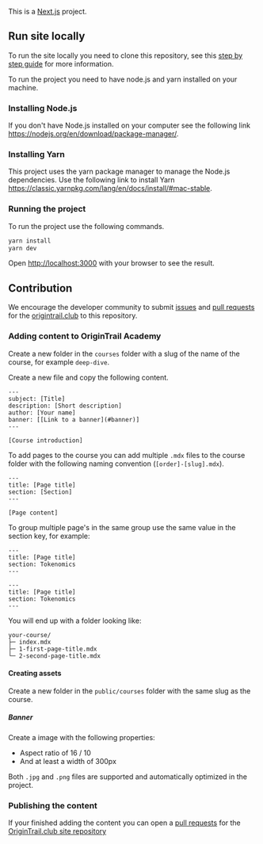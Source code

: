 This is a [Next.js](https://nextjs.org/) project.

## Run site locally

To run the site locally you need to clone this repository, see this [step by step guide](https://docs.github.com/en/repositories/creating-and-managing-repositories/cloning-a-repository) for more information.

To run the project you need to have node.js and yarn installed on your machine.

### Installing Node.js

If you don't have Node.js installed on your computer see the following link https://nodejs.org/en/download/package-manager/.

### Installing Yarn

This project uses the yarn package manager to manage the Node.js dependencies. Use the following link to install Yarn https://classic.yarnpkg.com/lang/en/docs/install/#mac-stable.

### Running the project

To run the project use the following commands.

```bash
yarn install
yarn dev
```

Open [http://localhost:3000](http://localhost:3000) with your browser to see the result.

## Contribution

We encourage the developer community to submit [issues](https://docs.github.com/en/issues/tracking-your-work-with-issues/creating-an-issue) and [pull requests](https://docs.github.com/en/pull-requests/collaborating-with-pull-requests/proposing-changes-to-your-work-with-pull-requests/creating-a-pull-request) for the [origintrail.club](https://origintrail.club) to this repository.

### Adding content to OriginTrail Academy

Create a new folder in the `courses` folder with a slug of the name of the course, for example `deep-dive`.

Create a new file and copy the following content.

```.mdx
---
subject: [Title]
description: [Short description]
author: [Your name]
banner: [[Link to a banner](#banner)]
---

[Course introduction]

```

To add pages to the course you can add multiple `.mdx` files to the course folder with the following naming convention (`[order]-[slug].mdx`).

```.mdx
---
title: [Page title]
section: [Section]
---

[Page content]
```

To group multiple page's in the same group use the same value in the section key, for example:


```.mdx
---
title: [Page title]
section: Tokenomics
---
```

```.mdx
---
title: [Page title]
section: Tokenomics
---
```

You will end up with a folder looking like:

```
your-course/
├─ index.mdx
├─ 1-first-page-title.mdx
└─ 2-second-page-title.mdx
```

#### Creating assets

Create a new folder in the `public/courses` folder with the same slug as the course.

##### Banner

Create a image with the following properties:
- Aspect ratio of 16 / 10
- And at least a width of 300px

Both `.jpg` and `.png` files are supported and automatically optimized in the project.

### Publishing the content

If your finished adding the content you can open a [pull requests](https://docs.github.com/en/pull-requests/collaborating-with-pull-requests/proposing-changes-to-your-work-with-pull-requests/creating-a-pull-request) for the [OriginTrail.club site repository](https://github.com/OriginTrailClub/site)
